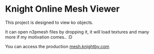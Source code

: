 Knight Online Mesh Viewer
=========

This project is designed to view ko objects. 

It can open n3pmesh files by dropping it, it will load textures and many more if my motivation comes.. :D

You can access the production [mesh.knightby.com](https://mesh.knightby.com)
